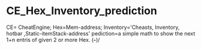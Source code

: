 # CE_Hex_Inventory_prediction
CE= CheatEngine; Hex=Mem-address; Inventory='Cheasts, Inventory, hotbar ,Static-itemStack-address' pediction=a simple math to show the next 1+n entris of given 2 or more Hex. (**-**)/
